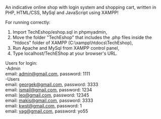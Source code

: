 An indicative online shop with login system and shopping cart, written in 
PHP, HTML/CSS, MySql and JavaScript using XAMPP!

For running correctly:
1. Import TechEshop/eshop.sql in phpmyadmin,
2. Move the folder "TechEshop" that includes the .php files inside the "htdocs" folder of XAMPP (C:\xampp\htdocs\TechEshop), 
3. Run Apache and MySql from XAMPP control panel,
4. Type localhost/TechEShop at your browser's URL.

Users for login:  
-Admin  
 email: admin@gmail.com, password: 1111  
-Users  
  email:  georgek@gmail.com, password: 3333  
  email:  ismail@gmail.com, password: 1234  
  email:  leo@gmail.com, password: 12345  
  email:  makis@gmail.com, password: 3333  
  email:  kwst@gmail.com, password: 1  
  email:  vag@gmail.com, password: yo55  
